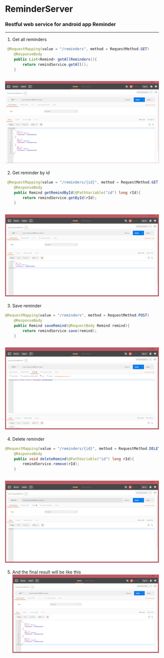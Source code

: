 # ReminderServer
### Restful web service for android app Reminder
----------------------------------------------------------------------
1. Get all reminders

```java
 @RequestMapping(value = "/reminders", method = RequestMethod.GET)
    @ResponseBody
    public List<Remind> getAllReminders(){
        return remindService.getAll();
    }
```
![get_all.png](/images/get_all.png)
----------------------------------------------------------------------------

2. Get reminder by id

```java
 @RequestMapping(value = "/reminders/{id}", method = RequestMethod.GET)
    @ResponseBody
    public Remind getRemindById(@PathVariable("id") long rId){
        return remindService.getById(rId);
    }
```
![get_by_id.png](/images/get_by_id.png)
-----------------------------------------------------------------------------

3. Save reminder
```java
@RequestMapping(value = "/reminders", method = RequestMethod.POST)
    @ResponseBody
    public Remind saveRemind(@RequestBody Remind remind){
        return remindService.save(remind);
    }
```
![save.png](/images/save.png)
-----------------------------------------------------------------------------

4. Delete reminder
```java
@RequestMapping(value = "/reminders/{id}", method = RequestMethod.DELETE)
    @ResponseBody
    public void deleteRemind(@PathVariable("id") long rId){
        remindService.remove(rId);
    }
```
![delete.png](/images/delete.png)
-----------------------------------------------------------------------------

5. And the final result will be like this
![final.png](/images/final.png)

